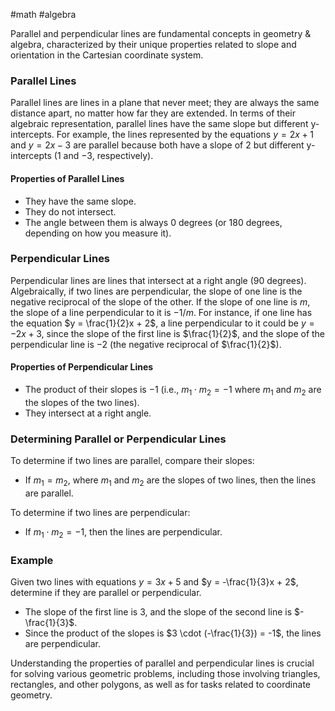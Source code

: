 #math 
#algebra 

Parallel and perpendicular lines are fundamental concepts in geometry & algebra, characterized by their unique properties related to slope and orientation in the Cartesian coordinate system.

### Parallel Lines

Parallel lines are lines in a plane that never meet; they are always the same distance apart, no matter how far they are extended. In terms of their algebraic representation, parallel lines have the same slope but different y-intercepts. For example, the lines represented by the equations $y = 2x + 1$ and $y = 2x - 3$ are parallel because both have a slope of $2$ but different y-intercepts ($1$ and $-3$, respectively).

#### Properties of Parallel Lines

- They have the same slope.
- They do not intersect.
- The angle between them is always $0$ degrees (or $180$ degrees, depending on how you measure it).

### Perpendicular Lines

Perpendicular lines are lines that intersect at a right angle ($90$ degrees). Algebraically, if two lines are perpendicular, the slope of one line is the negative reciprocal of the slope of the other. If the slope of one line is $m$, the slope of a line perpendicular to it is $-1/m$. For instance, if one line has the equation $y = \frac{1}{2}x + 2$, a line perpendicular to it could be $y = -2x + 3$, since the slope of the first line is $\frac{1}{2}$, and the slope of the perpendicular line is $-2$ (the negative reciprocal of $\frac{1}{2}$).

#### Properties of Perpendicular Lines

- The product of their slopes is $-1$ (i.e., $m_1 \cdot m_2 = -1$ where $m_1$ and $m_2$ are the slopes of the two lines).
- They intersect at a right angle.

### Determining Parallel or Perpendicular Lines

To determine if two lines are parallel, compare their slopes:

- If $m_1 = m_2$, where $m_1$ and $m_2$ are the slopes of two lines, then the lines are parallel.

To determine if two lines are perpendicular:

- If $m_1 \cdot m_2 = -1$, then the lines are perpendicular.

### Example

Given two lines with equations $y = 3x + 5$ and $y = -\frac{1}{3}x + 2$, determine if they are parallel or perpendicular.

- The slope of the first line is $3$, and the slope of the second line is $-\frac{1}{3}$.
- Since the product of the slopes is $3 \cdot (-\frac{1}{3}) = -1$, the lines are perpendicular.

Understanding the properties of parallel and perpendicular lines is crucial for solving various geometric problems, including those involving triangles, rectangles, and other polygons, as well as for tasks related to coordinate geometry.